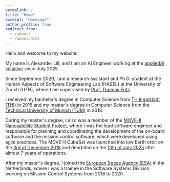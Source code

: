 ```yaml
---
permalink: /
title: "Home"
excerpt: "Homepage"
author_profile: true
redirect_from: 
  - /about/
  - /about.html
---
```


Hello and welcome to my website!

My name is Alexander Lill, and I am an AI Engineer working at the [appliedAI Initiative](https://www.appliedai.de/) since July 2025.

Since September 2020, I am a research assistant and Ph.D. student at the Human Aspects of Software Engineering Lab (HASEL) at the University of Zurich (UZH), where I am supervised by [Prof. Thomas Fritz](https://hasel.dev/team/thomas-fritz/).

I received my bachelor's degree in Computer Science from [TH Ingolstadt (THI)](https://www.thi.de/) in 2015 and my master's degree in Computer Science from the [Technical University of Munich (TUM)](https://www.tum.de/) in 2018.

During my master's degree, I also was a member of the [MOVE-II Nanosatellite Student Project](https://warr.de/projects/move/), where I was the lead software engineer and responsible for planning and coordinating the development of the on-board software and the mission control software, which were developed using agile practices. The MOVE-II CubeSat was launched into low Earth orbit on the [3rd of December 2018](https://www.youtube.com/watch?v=Wq8kS6UoOrQ) and deorbited on the [13th of July 2025](https://celestrak.org/NORAD/elements/graph-altitude.php?CATNR=43780) after almost 7 years of operations.

After my master's degree, I joined the [European Space Agency (ESA)](https://www.esa.int/) in the Netherlands, where I was a trainee in the Software Systems Division working on Mission Control Systems from 2018 to 2020.
